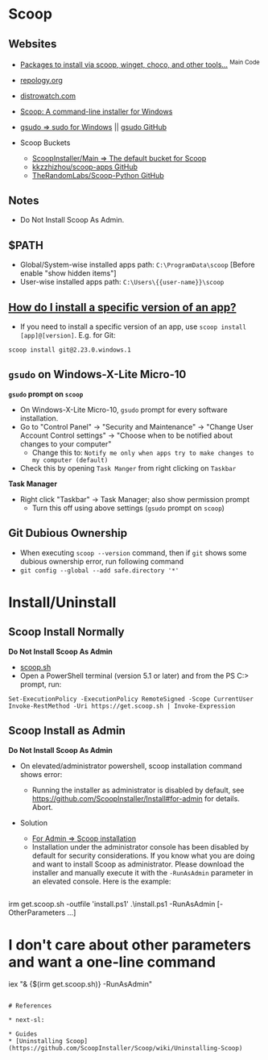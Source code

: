 # Scoop

## Websites

* [Packages to install via scoop, winget, choco, and other tools...](https://gist.github.com/mikepruett3/7ca6518051383ee14f9cf8ae63ba18a7) <sup>Main Code</sup>
* [repology.org](https://repology.org/)
* [distrowatch.com](https://distrowatch.com/)

* [Scoop: A command-line installer for Windows](https://scoop.sh/)
* [gsudo => sudo for Windows](https://gerardog.github.io/gsudo/) || [gsudo GitHub](https://github.com/gerardog/gsudo)
* Scoop Buckets
  * [ScoopInstaller/Main => The default bucket for Scoop](https://github.com/ScoopInstaller/Main)
  * [kkzzhizhou/scoop-apps GitHub](https://github.com/kkzzhizhou/scoop-apps)
  * [TheRandomLabs/Scoop-Python GitHub](https://github.com/TheRandomLabs/Scoop-Python)

## Notes

* Do Not Install Scoop As Admin.

## $PATH
  * Global/System-wise installed apps path: `C:\ProgramData\scoop` [Before enable "show hidden items"]
  * User-wise installed apps path: `C:\Users\{{user-name}}\scoop`

## [How do I install a specific version of an app?](https://github.com/ScoopInstaller/Scoop/wiki/FAQ#how-do-i-install-a-specific-version-of-an-app)

* If you need to install a specific version of an app, use `scoop install [app]@[version]`. E.g. for Git:

```
scoop install git@2.23.0.windows.1
```

## `gsudo` on Windows-X-Lite Micro-10

**`gsudo` prompt on `scoop`**

* On Windows-X-Lite Micro-10, `gsudo` prompt for every software installation.
* Go to "Control Panel" -> "Security and Maintenance" -> "Change User Account Control settings" -> "Choose when to be notified about changes to your computer"
  * Change this to: `Notify me only when apps try to make changes to my computer (default)`
* Check this by opening `Task Manger` from right clicking on `Taskbar`

**Task Manager**

* Right click "Taskbar" -> Task Manager; also show permission prompt
  * Turn this off using above settings (`gsudo` prompt on `scoop`)

## Git Dubious Ownership

* When executing `scoop --version` command, then if `git` shows some dubious ownership error, run following command
* `git config --global --add safe.directory '*'`

# Install/Uninstall

## Scoop Install Normally

**Do Not Install Scoop As Admin**

* [scoop.sh](https://scoop.sh/)
* Open a PowerShell terminal (version 5.1 or later) and from the PS C:\> prompt, run:
```shell
Set-ExecutionPolicy -ExecutionPolicy RemoteSigned -Scope CurrentUser
Invoke-RestMethod -Uri https://get.scoop.sh | Invoke-Expression
```

## Scoop Install as Admin

**Do Not Install Scoop As Admin**

* On elevated/administrator powershell, scoop installation command shows error:
  * Running the installer as administrator is disabled by default, see https://github.com/ScoopInstaller/Install#for-admin for details. Abort.

* Solution
  * [For Admin => Scoop installation](https://github.com/ScoopInstaller/Install#for-admin)
  * Installation under the administrator console has been disabled by default for security considerations. If you know what you are doing and want to install Scoop as administrator. Please download the installer and manually execute it with the `-RunAsAdmin` parameter in an elevated console. Here is the example:
  ```shell
irm get.scoop.sh -outfile 'install.ps1'
.\install.ps1 -RunAsAdmin [-OtherParameters ...]
# I don't care about other parameters and want a one-line command
iex "& {$(irm get.scoop.sh)} -RunAsAdmin"
  ```

# References

* next-sl: 

* Guides
  * [Uninstalling Scoop](https://github.com/ScoopInstaller/Scoop/wiki/Uninstalling-Scoop)
